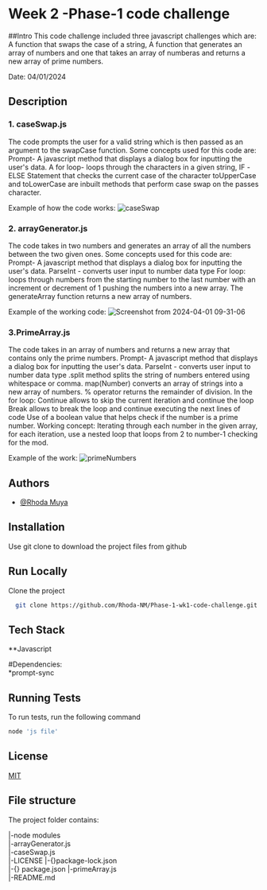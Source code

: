 # Week 2 -Phase-1 code challenge

##Intro
This code challenge included three javascript challenges which are:
A function that swaps the  case of a string, A function that generates an array of numbers and one that takes an array of numberas and returns a new array of prime numbers.

Date: 04/01/2024

## Description
### 1. caseSwap.js
The code prompts the user for a valid string which is then passed as an argument to the swapCase function.
Some concepts used for this code are:
Prompt- A javascript method that displays a dialog box for inputting the user's data.
A for loop- loops through the characters in a given string,
IF -ELSE Statement that checks the current case of the character
toUpperCase and toLowerCase are inbuilt methods that perform case swap on the passes character.

Example of how the code works:
![caseSwap](https://github.com/Rhoda-NM/Phase-1-wk-2-code-challenge/assets/56297292/d78691bc-f34d-4fae-9ac0-e77733378e06)


### 2. arrayGenerator.js
The code takes in two numbers and generates an array of all the numbers between the two given ones.
Some concepts used for this code are:
Prompt- A javascript method that displays a dialog box for inputting the user's data.
ParseInt - converts user input to  number data type
For loop: loops through numbers from the starting number to the last number with an increment or decrement of 1 pushing the numbers into a new array.
The generateArray function returns a new array of numbers.

Example of the working code:
![Screenshot from 2024-04-01 09-31-06](https://github.com/Rhoda-NM/Phase-1-wk-2-code-challenge/assets/56297292/19c9ce43-ba6a-4d9e-89a5-8532548722e0)


### 3.PrimeArray.js
The code takes in an array of numbers and returns a new array that contains only the prime numbers.
Prompt- A javascript method that displays a dialog box for inputting the user's data.
ParseInt - converts user input to  number data type
.split method splits the string of numbers entered using whitespace or comma.
map(Number) converts an array of strings into a new array of numbers.
% operator returns the remainder of division.
In the for loop:
Continue allows to skip the current iteration and continue the loop
Break allows to break the loop and continue executing the next lines of code
Use of a boolean value that helps check if the number is a prime number.
Working concept: Iterating through each number in the given array, for each iteration, use a nested loop that loops from 2 to number-1 checking for the mod.

Example of the work:
![primeNumbers](https://github.com/Rhoda-NM/Phase-1-wk-2-code-challenge/assets/56297292/4bf1c5b3-8ac4-46a9-a90f-a160a5e90b19)





## Authors

- [@Rhoda Muya](https://www.github.com/Rhoda-NM)


## Installation

Use git clone to download the project files from github
## Run Locally

Clone the project

```bash
  git clone https://github.com/Rhoda-NM/Phase-1-wk1-code-challenge.git
```



## Tech Stack

**Javascript

#Dependencies:   
*prompt-sync

## Running Tests

To run tests, run the following command

```bash
node 'js file'
```


## License

[MIT](https://choosealicense.com/licenses/mit/)


## File structure
The project folder contains:

|-node modules                       
|-arrayGenerator.js  
|-caseSwap.js  
|-LICENSE
|-{}package-lock.json    
|-{} package.json 
|-primeArray.js     
|-README.md
